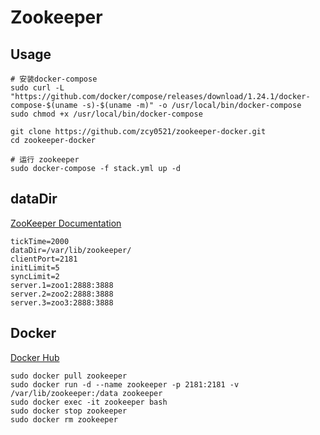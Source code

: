 # Zookeeper

## Usage

```shell script
# 安装docker-compose
sudo curl -L "https://github.com/docker/compose/releases/download/1.24.1/docker-compose-$(uname -s)-$(uname -m)" -o /usr/local/bin/docker-compose
sudo chmod +x /usr/local/bin/docker-compose

git clone https://github.com/zcy0521/zookeeper-docker.git
cd zookeeper-docker

# 运行 zookeeper
sudo docker-compose -f stack.yml up -d
```

## dataDir

[ZooKeeper Documentation](https://zookeeper.apache.org/doc/current/zookeeperAdmin.html)

```
tickTime=2000
dataDir=/var/lib/zookeeper/
clientPort=2181
initLimit=5
syncLimit=2
server.1=zoo1:2888:3888
server.2=zoo2:2888:3888
server.3=zoo3:2888:3888
```

## Docker

[Docker Hub](https://hub.docker.com/_/zookeeper)

```shell script
sudo docker pull zookeeper
sudo docker run -d --name zookeeper -p 2181:2181 -v /var/lib/zookeeper:/data zookeeper
sudo docker exec -it zookeeper bash
sudo docker stop zookeeper
sudo docker rm zookeeper
```
